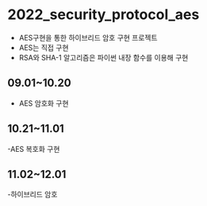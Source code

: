 # 2022_security_protocol_aes
+ AES구현을 통한 하이브리드 암호 구현 프로젝트
+ AES는 직접 구현
+ RSA와 SHA-1 알고리즘은 파이썬 내장 함수를 이용해 구현
## 09.01~10.20
- AES 암호화 구현
## 10.21~11.01
-AES 복호화 구현
## 11.02~12.01
-하이브리드 암호 
